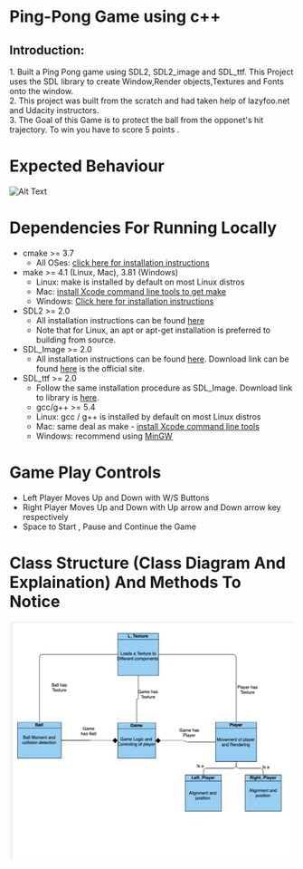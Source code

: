 # Ping-Pong Game using c++
<h2>Introduction:</h2>
	1. Built a Ping Pong game using SDL2, SDL2_image and SDL_ttf. This Project uses the SDL library to create Window,Render objects,Textures and Fonts onto the window.<br>
	2. This project was built from the scratch and had taken help of lazyfoo.net and Udacity instructors.<br>
	3. The Goal of this Game is to protect the ball from the opponet's hit trajectory. To win you have to score 5 points .


# Expected Behaviour
![Alt Text](Demo.gif)
# Dependencies For Running Locally
- cmake >= 3.7
	- All OSes: [click here for installation instructions](https://cmake.org/install/)
- make >= 4.1 (Linux, Mac), 3.81 (Windows)
	- Linux: make is installed by default on most Linux distros
	- Mac: [install Xcode command line tools to get make](https://developer.apple.com/xcode/features/)
	- Windows: [Click here for installation instructions](http://gnuwin32.sourceforge.net/packages/make.htm)
- SDL2 >= 2.0
	- All installation instructions can be found [here](https://wiki.libsdl.org/Installation)
	- Note that for Linux, an apt or apt-get installation is preferred to building from source.
- SDL_Image >= 2.0
	- All installation instructions can be found [here](https://lazyfoo.net/tutorials/SDL/06_extension_libraries_and_loading_other_image_formats/index.php). Download link can be found [here](https://www.libsdl.org/tmp/SDL_image/) is the official site.
- SDL_ttf >= 2.0
	- Follow the same installation procedure as SDL_Image. Download link to library is [here](https://www.libsdl.org/projects/SDL_ttf/).
	- gcc/g++ >= 5.4
	- Linux: gcc / g++ is installed by default on most Linux distros
	- Mac: same deal as make - [install Xcode command line tools](https://developer.apple.com/xcode/features/)
	- Windows: recommend using [MinGW](http://www.mingw.org/)
# Game Play Controls
- Left Player Moves Up and Down with W/S Buttons
- Right Player Moves Up and Down with Up arrow and Down arrow key respectively
- Space to Start , Pause and Continue the Game
# Class Structure (Class Diagram And Explaination) And Methods To Notice 
![Alt Text](class.png)
